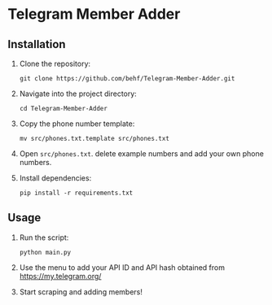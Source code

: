 # Telegram Member Adder

## Installation

1. Clone the repository:

   ````
   git clone https://github.com/behf/Telegram-Member-Adder.git
   ````

1. Navigate into the project directory:

   ```
   cd Telegram-Member-Adder
   ```

1. Copy the phone number template:

   ```
   mv src/phones.txt.template src/phones.txt
   ```

1. Open `src/phones.txt`. delete example numbers and add your own phone numbers.

1. Install dependencies:

   ```
   pip install -r requirements.txt
   ```

## Usage

1. Run the script:

   ```
   python main.py
   ```

1. Use the menu to add your API ID and API hash obtained from https://my.telegram.org/

1. Start scraping and adding members!

